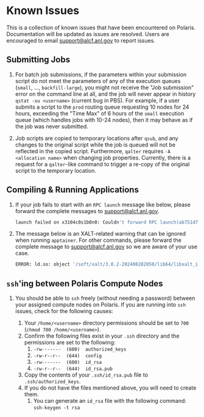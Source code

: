 # Known Issues

This is a collection of known issues that have been encountered on Polaris. Documentation will be updated as issues are resolved. Users are encouraged to email [support@alcf.anl.gov](mailto:support@alcf.anl.gov) to report issues.

## Submitting Jobs

1. For batch job submissions, if the parameters within your submission script do not meet the parameters of any of the execution queues (`small`, ..., `backfill-large`), you might not receive the "Job submission" error on the command line at all, and the job will never appear in history `qstat -xu <username>` (current bug in PBS). For example, if a user submits a script to the `prod` routing queue requesting 10 nodes for 24 hours, exceeding the "Time Max" of 6 hours of the `small` execution queue (which handles jobs with 10-24 nodes), then it may behave as if the job was never submitted.

2. Job scripts are copied to temporary locations after `qsub`, and any changes to the original script while the job is queued will not be reflected in the copied script. Furthermore, `qalter` requires `-A <allocation name>` when changing job properties. Currently, there is a request for a `qalter`-like command to trigger a re-copy of the original script to the temporary location.

## Compiling & Running Applications

1. If your job fails to start with an `RPC launch` message like below, please forward the complete messages to [support@alcf.anl.gov](mailto:support@alcf.anl.gov).

   ```bash
   launch failed on x3104c0s1b0n0: Couldn't forward RPC launch(ab751d77-e80a-4c54-b1c2-4e881f7e8c90) to child x3104c0s31b0n0.hsn.cm.polaris.alcf.anl.gov: Resource temporarily unavailable
   ```

2. The message below is an XALT-related warning that can be ignored when running `apptainer`. For other commands, please forward the complete message to [support@alcf.anl.gov](mailto:support@alcf.anl.gov) so we are aware of your use case.

   ```bash
   ERROR: ld.so: object '/soft/xalt/3.0.2-202408282050/lib64/libxalt_init.so' from LD_PRELOAD cannot be preloaded (cannot open shared object file): ignored.
   ```

## `ssh`'ing between Polaris Compute Nodes

1. You should be able to `ssh` freely (without needing a password) between your assigned compute nodes on Polaris. If you are running into `ssh` issues, check for the following causes:

   1. Your `/home/<username>` directory permissions should be set to `700` (`chmod 700 /home/<username>`).
   2. Confirm the following files exist in your `.ssh` directory and the permissions are set to the following:
      1. `-rw-------  (600)  authorized_keys`
      2. `-rw-r--r--  (644)  config`
      3. `-rw-------  (600)  id_rsa`
      4. `-rw-r--r--  (644)  id_rsa.pub`
   3. Copy the contents of your `.ssh/id_rsa.pub` file to `.ssh/authorized_keys`.
   4. If you do not have the files mentioned above, you will need to create them.
      1. You can generate an `id_rsa` file with the following command: `ssh-keygen -t rsa`

